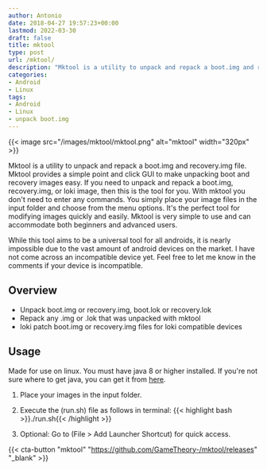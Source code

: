 ```yaml
---
author: Antonio
date: 2018-04-27 19:57:23+00:00
lastmod: 2022-03-30
draft: false
title: mktool
type: post
url: /mktool/
description: "Mktool is a utility to unpack and repack a boot.img and recovery.img file. Mktool provides a simple point and click GUI to make unpacking boot and recovery images easy."
categories:
- Android
- Linux
tags:
- Android
- Linux
- unpack boot.img
---
```


{{< image src="/images/mktool/mktool.png" alt="mktool" width="320px" >}}

Mktool is a utility to unpack and repack a boot.img and recovery.img file. Mktool provides a simple point and click GUI to make unpacking boot and recovery images easy. If you need to unpack and repack a boot.img, recovery.img, or loki image, then this is the tool for you. With mktool you don't need to enter any commands. You simply place your image files in the input folder and choose from the menu options. It's the perfect tool for modifying images quickly and easily. Mktool is very simple to use and can accommodate both beginners and advanced users.

<!--more-->

While this tool aims to be a universal tool for all androids, it is nearly impossible due to the vast amount of android devices on the market. I have not come across an incompatible device yet. Feel free to let me know in the comments if your device is incompatible.

<!--adsense-->

## Overview

- Unpack boot.img or recovery.img, boot.lok or recovery.lok
- Repack any .img or .lok that was unpacked with mktool
- loki patch boot.img or recovery.img files for loki compatible devices

## Usage

Made for use on linux. You must have java 8 or higher installed. If you're not sure where to get java, you can get it from <a href="https://aws.amazon.com/corretto/" target="_blank">here</a>.

1. Place your images in the input folder.

2. Execute the (run.sh) file as follows in terminal:
{{< highlight bash >}}./run.sh{{< /highlight >}}

3. Optional: Go to (File > Add Launcher Shortcut) for quick access.

{{< cta-button "mktool" "https://github.com/GameTheory-/mktool/releases" "_blank" >}}
